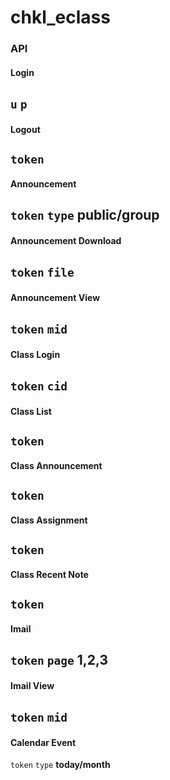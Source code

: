 # chkl_eclass
### API
#### Login

`u` `p`
---
#### Logout

`token`
---
#### Announcement

`token` `type` __public/group__
---
#### Announcement Download

`token` `file`
---
#### Announcement View

`token` `mid`
---
#### Class Login

`token` `cid`
---
#### Class List

`token`
---
#### Class Announcement

`token`
---
#### Class Assignment

`token`
---
#### Class Recent Note

`token`
---
#### Imail

`token` `page` __1,2,3__
---
#### Imail View

`token` `mid`
---
#### Calendar Event

`token` `type` __today/month__